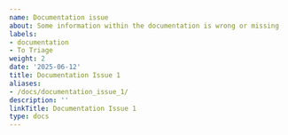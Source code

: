 ```yaml
---
name: Documentation issue
about: Some information within the documentation is wrong or missing
labels:
- documentation
- To Triage
weight: 2
date: '2025-06-12'
title: Documentation Issue 1
aliases:
- /docs/documentation_issue_1/
description: ''
linkTitle: Documentation Issue 1
type: docs
---
```


<!-- Please report only issues related to the documentation on https://matomo.org here -->
<!-- Documentation issues within our developer documentation on http://developer.matomo.org -->
<!-- should be reported at https://github.com/matomo-org/developer-documentation/issues/new -->

<!-- Please provide a short summary of the issue in the *Title* above -->

<!-- Please include the URL of the part of the documentation that should be fixed/improved -->
<!-- and describe which part causes you problems or the errors that are included in it -->
